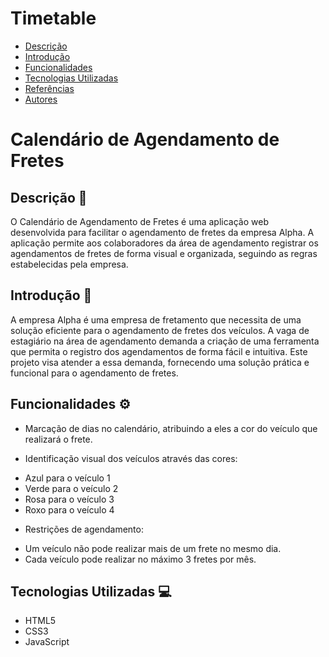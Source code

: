 # Timetable
 
* [Descrição](#descrição)
* [Introdução](#introdução)
* [Funcionalidades](#funcionalidades)
* [Tecnologias Utilizadas](#tecnologias-utilizadas)
* [Referências](#referências)
* [Autores](#autores)
 
# Calendário de Agendamento de Fretes
 
## Descrição 📒
O Calendário de Agendamento de Fretes é uma aplicação web desenvolvida para facilitar o agendamento de fretes da empresa Alpha. A aplicação permite aos colaboradores da área de agendamento registrar os agendamentos de fretes de forma visual e organizada, seguindo as regras estabelecidas pela empresa.
 
## Introdução 📖
A empresa Alpha é uma empresa de fretamento que necessita de uma solução eficiente para o agendamento de fretes dos veículos. A vaga de estagiário na área de agendamento demanda a criação de uma ferramenta que permita o registro dos agendamentos de forma fácil e intuitiva. Este projeto visa atender a essa demanda, fornecendo uma solução prática e funcional para o agendamento de fretes.
 
## Funcionalidades ⚙️
- Marcação de dias no calendário, atribuindo a eles a cor do veículo que realizará o frete.
* Identificação visual dos veículos através das cores:
- Azul para o veículo 1
- Verde para o veículo 2
- Rosa para o veículo 3
- Roxo para o veículo 4

* Restrições de agendamento:
- Um veículo não pode realizar mais de um frete no mesmo dia.
- Cada veículo pode realizar no máximo 3 fretes por mês.
 
## Tecnologias Utilizadas 💻
- HTML5
- CSS3
- JavaScript
